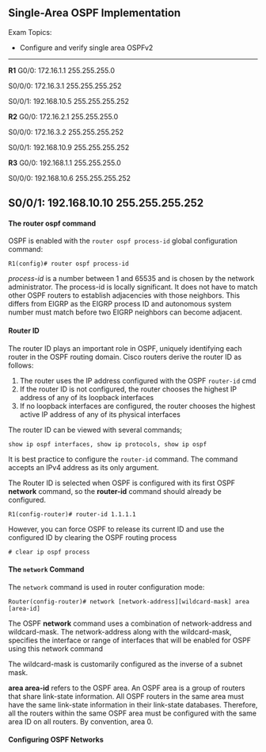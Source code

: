 ## Single-Area OSPF Implementation

Exam Topics:

- Configure and verify single area OSPFv2

------------------------------------------
**R1**
G0/0: 172.16.1.1 255.255.255.0

S0/0/0: 172.16.3.1 255.255.255.252

S0/0/1: 192.168.10.5 255.255.255.252

**R2**
G0/0: 172.16.2.1 255.255.255.0

S0/0/0: 172.16.3.2 255.255.255.252

S0/0/1: 192.168.10.9 255.255.255.252

**R3**
G0/0: 192.168.1.1 255.255.255.0 

S0/0/0: 192.168.10.6 255.255.255.252

S0/0/1: 192.168.10.10 255.255.255.252
------------------------------------------

#### The **router ospf** command

OSPF is enabled with the ```router ospf process-id``` global configuration command:
```
R1(config)# router ospf process-id

```

*process-id* is a number between 1 and 65535 and is chosen by the network administrator. The process-id is locally significant. It does not have to match other OSPF routers to establish adjacencies with those neighbors. This differs from EIGRP as the EIGRP process ID and autonomous system number must match before two EIGRP neighbors can become adjacent. 

#### Router ID 

The router ID plays an important role in OSPF, uniquely identifying each router in the OSPF routing domain. Cisco routers derive the router ID as follows:

1. The router uses the IP address configured with the OSPF ```router-id``` cmd
2. If the router ID is not configured, the router chooses the highest IP address of any of its loopback interfaces
3. If no loopback interfaces are configured, the router chooses the highest active IP address of any of its physical interfaces

The router ID can be viewed with several commands;
```
show ip ospf interfaces, show ip protocols, show ip ospf 
```
It is best practice to configure the ```router-id``` command. The command accepts an IPv4 address as its only argument.

The Router ID is selected when OSPF is configured with its first OSPF **network** command, so the **router-id** command should already be configured. 
```
R1(config-router)# router-id 1.1.1.1
```

However, you can force OSPF to release its current ID and use the configured ID by clearing the OSPF routing process
```
# clear ip ospf process
```

#### The ```network``` Command 

The ```network``` command is used in router configuration mode:
```
Router(config-router)# network [network-address][wildcard-mask] area [area-id]
```

The OSPF **network** command uses a combination of network-address and wildcard-mask. The network-address along with the wildcard-mask, specifies the interface or range of interfaces that will be enabled for OSPF using this network command 

The wildcard-mask is customarily configured as the inverse of a subnet mask.

**area area-id** refers to the OSPF area. An OSPF area is a group of routers that share link-state information. All OSPF routers in the same area must have the same link-state information in their link-state databases. Therefore, all the routers within the same OSPF area must be configured with the same area ID on all routers. By convention, area 0. 

#### Configuring OSPF Networks 


